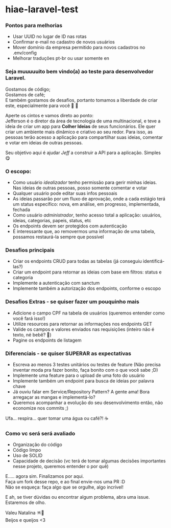 # hiae-laravel-test

### Pontos para melhorias
- Usar UUID no lugar de ID nas rotas
- Confirmar e-mail no cadastro de novos usuários
- Mover domínio da empresa permitido para novos cadastros no .env/config
- Melhorar traduções pt-br ou usar somente en

### Seja muuuuuito bem vindo(a) ao teste para desenvolvedor Laravel.

Gostamos de código;  
Gostamos de café;  
E também gostamos de desafios, portanto tomamos a liberdade de criar este, especialmente para você 🥳 🎉

Aperte os cintos e vamos direto ao ponto:  
Jefferson é o diretor da área de tecnologia de uma multinacional, e teve a ideia de criar um app para **Colher Ideias** de seus funcionários. Ele quer criar um ambiente mais dinâmico e criativo ao seu redor. Para isso, as pessoas terão acesso a aplicação para compartilhar suas ideias, comentar e votar em ideias de outras pessoas.  

Seu objetivo aqui é ajudar *Jeff* a construir a API para a aplicação. Simples 😋

### O escopo: 
- Como usuário *idealizador* tenho permissão para gerir minhas ideias. Nas ideias de outras pessoas, posso somente comentar e votar
- Qualquer usuário pode editar suas infos pessoais
- As ideias passarão por um fluxo de aprovação, onde a cada estágio terá um status específico: nova, em análise, em progresso, implementada, fechada
- Como usuário *administrador*, tenho acesso total a aplicação: usuários, ideias, categorias, papeis, status, etc
- Os endpoints devem ser protegidos com autenticação
- É interessante que, ao removermos uma informação de uma tabela, possamos restaurá-la sempre que possível

### Desafios principais
 - Criar os endpoints CRUD para todas as tabelas (já conseguiu identificá-las?)
 - Criar um endpoint para retornar as ideias com base em filtros: status e categoria
 - Implemente a autenticação com sanctum
 - Implemente também a autorização dos endpoints, conforme o escopo

### Desafios Extras - se quiser fazer um pouquinho mais
- Adicione o campo CPF na tabela de usuários (queremos entender como você fará isso!)
- Utilize resources para retornar as informações nos endpoints GET
- Valide os campos e valores enviados nas requisições (inteiro não é texto, né bebê? 🤪)
- Pagine os endpoints de listagem

### Diferenciais - se quiser SUPERAR as expectativas
- Escreva ao menos 3 testes unitários ou testes de feature (Não precisa inventar moda pra fazer bonito, faça bonito com o que você sabe ;D)
- Implemente uma feature para o upload de uma foto do usuário
- Implemente também um endpoint para busca de ideias por palavra chave
- Já ouviu falar em Service/Repository Pattern? A gente ama! Bora arregaçar as mangas e implementá-lo?
- Queremos acompanhar a evolução do seu desenvolvimento então, não economize nos commits ;)

Ufa... respira... quer tomar uma água ou café?! ☕️

### Como vc será será avaliado
- Organização do código
- Código limpo
- Uso de SOLID
- Capacidade de decisão (vc terá de tomar algumas decisões importantes nesse projeto, queremos entender o por quê)

E..... agora sim. Finalizamos por aqui.  
Faça um fork desse repo, e ao final envie-nos uma PR :D  
Não se esqueça: faça algo que se orgulhe, algo incrível!  

E ah, se tiver dúvidas ou encontrar algum problema, abra uma issue. Estaremos de olho.

Valeu Natalina 🪅🎄  
Beijos e queijos <3
